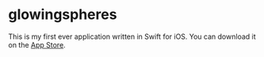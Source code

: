 # glowingspheres
This is my first ever application written in Swift for iOS.
You can download it on the [App Store](https://itunes.apple.com/de/app/glowing-spheres/id1161322208?mt=8).
